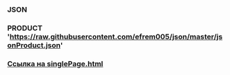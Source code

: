 ### JSON

### PRODUCT 'https://raw.githubusercontent.com/efrem005/json/master/jsonProduct.json'


### [Ссылка на singlePage.html](https://efrem005.github.io/Geekbrains/singlePage.html)
